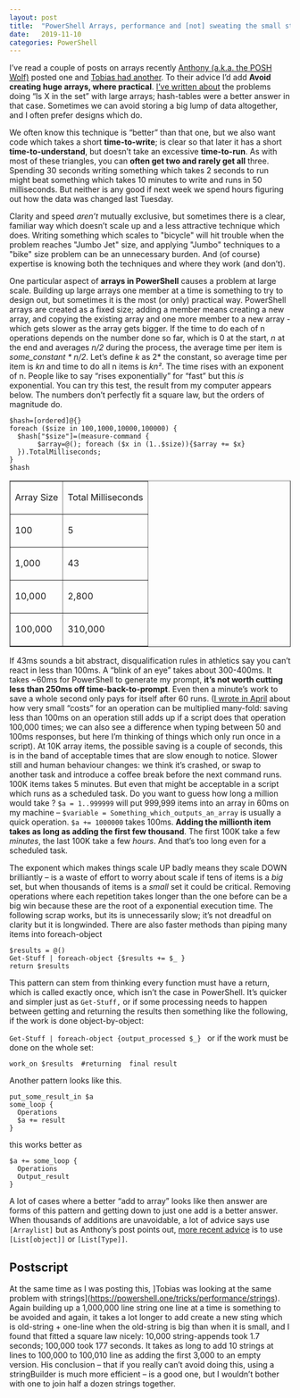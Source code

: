 ```yaml
---
layout: post
title:  "PowerShell Arrays, performance and [not] sweating the small stuff."
date:   2019-11-10
categories: PowerShell
---
```

I’ve read a couple of posts on arrays recently [Anthony (a.k.a. the POSH Wolf)](https://theposhwolf.com/howtos/PS-Plus-Equals-Dangers/) posted one and [Tobias had another](https://powershell.one/tricks/performance/arrays). To their advice I’d add **Avoid creating huge arrays, where practical**.  [I’ve written about](/powershell/2017/03/13/ImprovingWithHashTables.html) the problems doing “Is X in the set” with large arrays; hash-tables were a better answer in that case. Sometimes we can avoid storing a big lump of data altogether, and I often prefer designs which do.

We often know this technique is “better” than that one, but we also want code which takes a short **time-to-write**; is clear so that later it has a short **time-to-understand**, but doesn’t take an excessive **time-to-run**. As with most of these triangles, you can **often get two and rarely get all** three. Spending 30 seconds writing something which takes 2 seconds to run might beat something which takes 10 minutes to write and runs in 50 milliseconds. But neither is any good if next week we spend hours figuring out how the data was changed last Tuesday.

Clarity and speed _aren’t_ mutually exclusive, but sometimes there is a clear, familiar way which doesn’t scale up and a less attractive technique which does. Writing something which scales to "bicycle" will hit trouble when the problem reaches "Jumbo Jet" size, and applying "Jumbo" techniques to a "bike" size problem can be an unnecessary burden. And (of course) expertise is knowing both the techniques and where they work (and don’t).

One particular aspect of **arrays in PowerShell** causes a problem at large scale. Building up large arrays one member at a time is something to try to design out, but sometimes it is the most (or only) practical way. PowerShell arrays are created as a fixed size; adding a member means creating a new array, and copying the existing array and one more member to a new array - which gets slower as the array gets bigger. If the time to do each of n operations depends on the number done so far, which is 0 at the start, _n_ at the end and averages _n/2_ during the process, the average time per item is _some_constant * n/2_. Let’s define _k_ as 2* the constant, so average time per item is _kn_  and time to do all n items is _kn²_. The time rises with an exponent of n. People like to say “rises exponentially” for “fast” but this _is_ exponential. You can try this test, the result from my computer appears below. The numbers don’t perfectly fit a square law, but the orders of magnitude do.
```
$hash=[ordered]@{}
foreach ($size in 100,1000,10000,100000) {
  $hash["$size"]=(measure-command {
       $array=@(); foreach ($x in (1..$size)){$array += $x}
  }).TotalMilliseconds;
}
$hash
```

<table cellspacing="0" cellpadding="2" border="1"><tbody>
<tr><td valign="top"><p>Array Size</p></td><td valign="top"><p>Total Milliseconds</p></td></tr>
<tr><td valign="top"><p>100       </p></td><td valign="top"><p>5      </p></td></tr>
<tr><td valign="top"><p>1,000     </p></td><td valign="top"><p>43     </p></td></tr>
<tr><td valign="top"><p>10,000    </p></td><td valign="top"><p>2,800  </p></td></tr>
<tr><td valign="top"><p>100,000   </p></td><td valign="top"><p>310,000</p></td></tr>
</tbody></table>

If 43ms sounds a bit abstract, disqualification rules in athletics say you can’t react in less than 100ms. A “blink of an eye” takes about 300-400ms. It takes ~60ms for PowerShell to generate my prompt, **it’s not worth cutting less than 250ms off  time-back-to-prompt**. Even then a minute’s work to save a whole second only pays for itself after 60 runs. ([I wrote in April](/powershell/2019/04/06/NotUsingFunctions.html) about how very small “costs” for an operation can be multiplied many-fold: saving less than 100ms on an operation still adds up if a script does that operation 100,000 times; we can also see a difference when typing between 50 and 100ms responses, but here I’m thinking of things which only run once in a script).
At 10K array items, the possible saving is a couple of seconds, this is in the band of acceptable times that are slow enough to notice. Slower still and human behaviour changes: we think it’s crashed, or swap to another task and introduce a coffee break before the next command runs. 100K items takes 5 minutes. But even that might be acceptable in a script which runs as a scheduled task. Do you want to guess how long a million would take ?
`$a = 1..999999` will put 999,999 items into an array in 60ms on my machine – `$variable = Something_which_outputs_an_array`   is usually a quick operation.
`$a += 1000000` takes 100ms. **Adding the millionth item takes as long as adding the first few thousand**. The first 100K take a few _minutes_, the last 100K take a few _hours_. And that’s too long even for a scheduled task.

The exponent which makes things scale UP badly means they scale DOWN brilliantly – is a waste of effort to worry about scale if tens of items is a _big_ set, but when thousands of items is a _small_ set it could be critical. Removing operations where each repetition takes longer than the one before can be a big win because these are the root of a exponential execution time.
The following scrap works, but its is unnecessarily slow; it’s not dreadful on clarity but it is longwinded. There are also faster methods than piping many items into foreach-object
```
$results = @()
Get-Stuff | foreach-object {$results += $_ }
return $results
```
This pattern can stem from thinking every function must have a return, which is called exactly once, which isn’t the case in PowerShell. It’s quicker and simpler just as `Get-Stuff,` or if some processing needs to happen between getting and returning the results then something like the following, if the work is done object-by-object:

`Get-Stuff | foreach-object {output_processed $_} `
or if the work must be done on the whole set:
```$results = Get-Stuff
work_on $results  #returning  final result
```
Another pattern looks like this.
```
put_some_result_in $a
some_loop {
  Operations
  $a += result
}
```

this works better as
```put_some_result in_$a
$a += some_loop {
  Operations
  Output_result
}
```
A lot of cases where a better “add to array” looks like then answer are forms of this pattern and getting down to just one add is a better answer.
When thousands of additions are unavoidable, a lot of advice says use `[Arraylist]` but as Anthony’s post points out, [more recent advice](https://docs.microsoft.com/en-us/dotnet/api/system.collections.arraylist?view=netframework-4.8#remarks) is to use `[List[object]]` or `[List[Type]]`.

## Postscript

At the same time as I was posting this, ]Tobias was looking at the same problem with strings](https://powershell.one/tricks/performance/strings). Again building up a 1,000,000 line string one line at a time is something to be avoided and again, it takes a lot longer to add create a new sting which is old-string + one-line when the old-string is big than when it is small, and I found that fitted a square law nicely: 10,000 string-appends took 1.7 seconds; 100,000 took 177 seconds. It takes as long to add 10 strings at lines to 100,000 to 100,010 line as adding the first 3,000 to an empty version. His conclusion – that if you really can’t avoid doing this, using a stringBuilder is much more efficient – is a good one, but I wouldn’t bother with one to join half a dozen strings together.